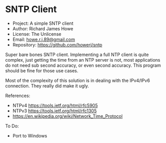 # SNTP Client

- Project:    A simple SNTP client
- Author:     Richard James Howe
- License:    The Unlicense
- Email:      howe.r.j.89@gmail.com
- Repository: https://github.com/howerj/sntp

Super bare bones SNTP client. Implementing a full NTP client is quite complex,
just getting the time from an NTP server is not, most applications do not need
sub second accuracy, or even second accuracy. This program should be fine for
those use cases.

Most of the complexity of this solution is in dealing with the IPv4/IPv6
connection. They really did make it ugly.

References:

- NTPv4 <https://tools.ietf.org/html/rfc5905>
- NTPv3 <https://tools.ietf.org/html/rfc1305>
- <https://en.wikipedia.org/wiki/Network_Time_Protocol>

To Do:

- Port to Windows

